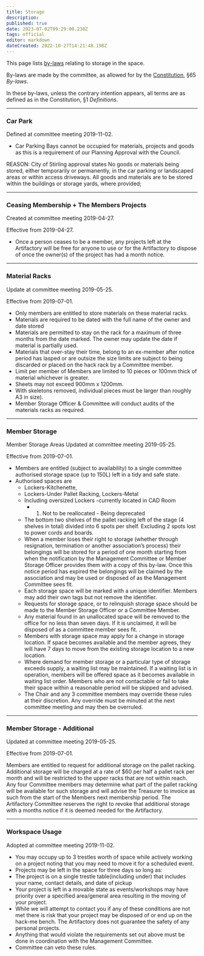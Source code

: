 ```yaml
---
title: Storage
description: 
published: true
date: 2023-07-02T09:29:00.238Z
tags: official
editor: markdown
dateCreated: 2022-10-27T14:21:48.198Z
---
```


This page lists [by-laws](/docs/policies/bylaws) relating to storage in the space.

By-laws are made by the committee, as allowed for by the [Constitution](/constitution), §65 *By-laws*.

In these by-laws, unless the contrary intention appears, all terms are as defined as in the Constitution, §1 *Definitions*.

------------------------------------------------------------------------

### Car Park

Defined at committee meeting 2019-11-02.

* Car Parking Bays cannot be occupied for materials, projects and goods as this is a requirement of our Planning Approval with the Council.

REASON: City of Stirling approval states No goods or materials being stored, either temporarily or permanently, in the car parking or landscaped areas or within access driveways. All goods and materials are to be stored within the buildings or storage yards, where provided;

------------------------------------------------------------------------

### Ceasing Membership + The Members Projects

Created at committee meeting 2019-04-27.

Effective from 2019-04-27.

* Once a person ceases to be a member, any projects left at the Artifactory will be free for anyone to use or for the Artifactory to dispose of once the owner(s) of the project has had a month notice.

------------------------------------------------------------------------

### Material Racks

Update at committee meeting 2019-05-25.

Effective from 2019-07-01.

* Only members are entitled to store materials on these material racks.
* Materials are required to be dated with the full name of the owner and date stored
* Materials are permitted to stay on the rack for a maximum of three months from the date marked. The owner may update the date if material is partially used.
* Materials that over-stay their time, belong to an ex-member after notice period has lasped or are outsize the size limits are subject to being discarded or placed on the hack rack by a Committee member.
* Limit per member of Members are limited to 10 pieces or 100mm thick of material whichever is greater.
* Sheets may not exceed 900mm x 1200mm.
* With skeletons removed, individual pieces must be larger than roughly A3 in size).
* Member Storage Officer & Committee will conduct audits of the materials racks as required.

------------------------------------------------------------------------

### Member Storage

Member Storage Areas Updated at committee meeting 2019-05-25.

Effective from 2019-07-01.

* Members are entitled (subject to availability) to a single committee authorised storage space (up to 150L) left in a tidy and safe state.
* Authorised spaces are
  * Lockers-Kitchenette,
  * Lockers-Under Pallet Racking,
  Lockers-Metal
  * Including oversized Lockers -currently located in CAD Room
    * 1.  Not to be reallocated - Being deprecated
  * The bottom two shelves of the pallet racking left of the stage (4 shelves in total) divided into 6 spots per shelf. Excluding 2 spots lost to power cords and boards.
  * When a member loses their right to storage (whether through resignation, termination or another association’s process) their belongings will be stored for a period of one month starting from when the notification by the Management Committee or Member Storage Officer provides them with a copy of this by-law. Once this notice period has expired the belongings will be claimed by the association and may be used or disposed of as the Management Committee sees fit.
  * Each storage space will be marked with a unique identifier. Members may add their own tags but not remove the identifier.
  * Requests for storage space, or to relinquish storage space should be made to the Member Storage Officer or a Committee Member.
  * Any material found in an unallocated space will be removed to the office for no less than seven days. If it is unclaimed, it will be disposed of as a committee member sees fit. .
  * Members with storage space may apply for a change in storage location. If space becomes available and the member agrees, they will have 7 days to move from the existing storage location to a new location.
  * Where demand for member storage or a particular type of storage exceeds supply, a waiting list may be maintained. If a waiting list is in operation, members will be offered space as it becomes available in waiting list order. Members who are not contactable or fail to take their space within a reasonable period will be skipped and advised.
  * The Chair and any 3 committee members may override these rules at their discretion. Any override must be minuted at the next committee meeting and may then be overruled.

------------------------------------------------------------------------

### Member Storage - Additional

Updated at committee meeting 2019-05-25.

Effective from 2019-07-01.

Members are entitled to request for additional storage on the pallet racking. Additional storage will be charged at a rate of \$60 per half a pallet rack per month and will be restricted to the upper racks that are not within reach. Any four Committee members may determine what part of the pallet racking will be available for such storage and will advise the Treasurer to invoice as such from the start of the Members next membership period. The Artifactory Committee reserves the right to revoke that additional storage with a months notice if it is deemed needed for the Artifactory.

------------------------------------------------------------------------

### Workspace Usage

Adopted at committee meeting 2019-11-02.

* You may occupy up to 3 trestles worth of space while actively working on a project noting that you may need to move it for a scheduled event.
* Projects may be left in the space for three days so long as:
* The project is on a single trestle table(including under) that includes your name, contact details, and date of pickup
* Your project is left in a movable state as events/workshops may have priority over a specified area/general area resulting in the moving of your project.
* While we will attempt to contact you if any of these conditions are not met there is risk that your project may be disposed of or end up on the hack-me bench. The Artifactory does not guarantee the safety of any personal projects.
* Anything that would violate the requirements set out above must be done in coordination with the Management Committee.
* Committee can veto these rules.

